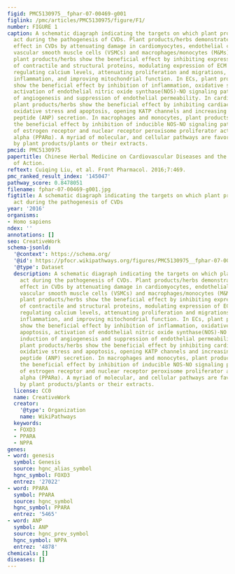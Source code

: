 ```yaml
---
figid: PMC5130975__fphar-07-00469-g001
figlink: /pmc/articles/PMC5130975/figure/F1/
number: FIGURE 1
caption: A schematic diagraph indicating the targets on which plant products/herbs
  act during the pathogenesis of CVDs. Plant products/herbs demonstrate protective
  effect in CVDs by attenuating damage in cardiomyocytes, endothelial cells (ECs),
  vascular smooth muscle cells (VSMCs) and macrophages/monocytes (M&Ms). In VSMCs,
  plant products/herbs show the beneficial effect by inhibiting expression or activity
  of contractile and structural proteins, modulating expression of ECM proteins/glycoproteins,
  regulating calcium levels, attenuating proliferation and migrations, alleviating
  inflammation, and improving mitochondrial function. In ECs, plant products/herbs
  show the beneficial effect by inhibition of inflammation, oxidative stress and apoptosis,
  activation of endothelial nitric oxide synthase(NOS)-NO signaling pathway, induction
  of angiogenesis and suppression of endothelial permeability. In cardiomyocytes,
  plant products/herbs show the beneficial effect by inhibiting cardiac hypertrophy,
  oxidative stress and apoptosis, opening KATP channels and increasing atrial natriuretic
  peptide (ANP) secretion. In macrophages and monocytes, plant products/herbs show
  the beneficial effect by inhibition of inducible NOS-NO signaling pathway, activation
  of estrogen receptor and nuclear receptor peroxisome proliferator activated receptor
  alpha (PPARα). A myriad of molecular, and cellular pathways are favorably modulated
  by plant products/plants or their extracts.
pmcid: PMC5130975
papertitle: Chinese Herbal Medicine on Cardiovascular Diseases and the Mechanisms
  of Action.
reftext: Cuiqing Liu, et al. Front Pharmacol. 2016;7:469.
pmc_ranked_result_index: '145047'
pathway_score: 0.8478051
filename: fphar-07-00469-g001.jpg
figtitle: A schematic diagraph indicating the targets on which plant products/herbs
  act during the pathogenesis of CVDs
year: '2016'
organisms:
- Homo sapiens
ndex: ''
annotations: []
seo: CreativeWork
schema-jsonld:
  '@context': https://schema.org/
  '@id': https://pfocr.wikipathways.org/figures/PMC5130975__fphar-07-00469-g001.html
  '@type': Dataset
  description: A schematic diagraph indicating the targets on which plant products/herbs
    act during the pathogenesis of CVDs. Plant products/herbs demonstrate protective
    effect in CVDs by attenuating damage in cardiomyocytes, endothelial cells (ECs),
    vascular smooth muscle cells (VSMCs) and macrophages/monocytes (M&Ms). In VSMCs,
    plant products/herbs show the beneficial effect by inhibiting expression or activity
    of contractile and structural proteins, modulating expression of ECM proteins/glycoproteins,
    regulating calcium levels, attenuating proliferation and migrations, alleviating
    inflammation, and improving mitochondrial function. In ECs, plant products/herbs
    show the beneficial effect by inhibition of inflammation, oxidative stress and
    apoptosis, activation of endothelial nitric oxide synthase(NOS)-NO signaling pathway,
    induction of angiogenesis and suppression of endothelial permeability. In cardiomyocytes,
    plant products/herbs show the beneficial effect by inhibiting cardiac hypertrophy,
    oxidative stress and apoptosis, opening KATP channels and increasing atrial natriuretic
    peptide (ANP) secretion. In macrophages and monocytes, plant products/herbs show
    the beneficial effect by inhibition of inducible NOS-NO signaling pathway, activation
    of estrogen receptor and nuclear receptor peroxisome proliferator activated receptor
    alpha (PPARα). A myriad of molecular, and cellular pathways are favorably modulated
    by plant products/plants or their extracts.
  license: CC0
  name: CreativeWork
  creator:
    '@type': Organization
    name: WikiPathways
  keywords:
  - FOXD3
  - PPARA
  - NPPA
genes:
- word: genesis
  symbol: Genesis
  source: hgnc_alias_symbol
  hgnc_symbol: FOXD3
  entrez: '27022'
- word: PPARA
  symbol: PPARA
  source: hgnc_symbol
  hgnc_symbol: PPARA
  entrez: '5465'
- word: ANP
  symbol: ANP
  source: hgnc_prev_symbol
  hgnc_symbol: NPPA
  entrez: '4878'
chemicals: []
diseases: []
---
```

